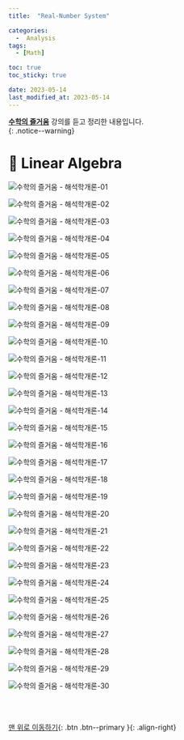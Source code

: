 ```yaml
---
title:  "Real-Number System" 

categories:
  -  Analysis
tags:
  - [Math]

toc: true
toc_sticky: true

date: 2023-05-14
last_modified_at: 2023-05-14
---
```


**[수학의 즐거움](https://www.youtube.com/@enjoyingmath9346/featured)** 강의를 듣고 정리한 내용입니다.<br>
{: .notice--warning}


# 📘 Linear Algebra

![수학의 즐거움 - 해석학개론-01](https://github.com/inhopp/inhopp/assets/96368476/6177943b-1da4-4f15-a283-2f0bcd4c704b)

![수학의 즐거움 - 해석학개론-02](https://github.com/inhopp/inhopp/assets/96368476/9d699c89-1ecd-4804-88ca-342584e7ab30)

![수학의 즐거움 - 해석학개론-03](https://github.com/inhopp/inhopp/assets/96368476/3b33bdb1-536f-45ce-9df6-bd2e6504963b)

![수학의 즐거움 - 해석학개론-04](https://github.com/inhopp/inhopp/assets/96368476/fcf49f3e-51c3-4bae-9fbd-b4a4d1faf304)

![수학의 즐거움 - 해석학개론-05](https://github.com/inhopp/inhopp/assets/96368476/3fe0d3be-13e7-4daf-ab4b-acc6ffb81f48)

![수학의 즐거움 - 해석학개론-06](https://github.com/inhopp/inhopp/assets/96368476/e5546a43-d158-4113-9ab9-dc9d23f90eb6)

![수학의 즐거움 - 해석학개론-07](https://github.com/inhopp/inhopp/assets/96368476/b8945fca-8d57-4625-9af1-6f76ef68dde4)

![수학의 즐거움 - 해석학개론-08](https://github.com/inhopp/inhopp/assets/96368476/6e4684d1-5bb1-4084-8b3f-2f6b096f1e16)

![수학의 즐거움 - 해석학개론-09](https://github.com/inhopp/inhopp/assets/96368476/84e11441-371a-4546-b035-c69c197dbe56)

![수학의 즐거움 - 해석학개론-10](https://github.com/inhopp/inhopp/assets/96368476/823360c3-6871-4780-88d2-e443554825e6)

![수학의 즐거움 - 해석학개론-11](https://github.com/inhopp/inhopp/assets/96368476/c3f97f42-8adf-486a-a7cb-f153f1400238)

![수학의 즐거움 - 해석학개론-12](https://github.com/inhopp/inhopp/assets/96368476/cb8a5660-c6c2-40b3-a28f-1c34e7ad5077)

![수학의 즐거움 - 해석학개론-13](https://github.com/inhopp/inhopp/assets/96368476/4166f2a2-584e-4287-bc95-8c30b57e2e5b)

![수학의 즐거움 - 해석학개론-14](https://github.com/inhopp/inhopp/assets/96368476/1fb19dfc-1fa7-435c-9709-c0a3786da36e)

![수학의 즐거움 - 해석학개론-15](https://github.com/inhopp/inhopp/assets/96368476/f0d7d99f-ab83-4bd8-bd74-e151dd433b25)

![수학의 즐거움 - 해석학개론-16](https://github.com/inhopp/inhopp/assets/96368476/3e62057d-c35f-43da-813f-c1fca27d528d)

![수학의 즐거움 - 해석학개론-17](https://github.com/inhopp/inhopp/assets/96368476/20fea610-08ea-4b46-802b-1331ae1ddce4)

![수학의 즐거움 - 해석학개론-18](https://github.com/inhopp/inhopp/assets/96368476/f9ea7243-2ce6-4873-85aa-a7023b320eaa)

![수학의 즐거움 - 해석학개론-19](https://github.com/inhopp/inhopp/assets/96368476/f7208b86-6799-4e21-846a-91ba7d84dcd5)

![수학의 즐거움 - 해석학개론-20](https://github.com/inhopp/inhopp/assets/96368476/f2939c26-e1cc-4b7a-88a7-dcd3f00482f2)

![수학의 즐거움 - 해석학개론-21](https://github.com/inhopp/inhopp/assets/96368476/38b4962c-93a8-4620-8552-aea9574bc0b5)

![수학의 즐거움 - 해석학개론-22](https://github.com/inhopp/inhopp/assets/96368476/1a135808-fb7d-4147-a11c-b0d53792d4b9)

![수학의 즐거움 - 해석학개론-23](https://github.com/inhopp/inhopp/assets/96368476/b9db25b2-8d0d-40af-828e-f0a8b8090334)

![수학의 즐거움 - 해석학개론-24](https://github.com/inhopp/inhopp/assets/96368476/11976837-bf13-4992-8eab-8dd0f8940904)

![수학의 즐거움 - 해석학개론-25](https://github.com/inhopp/inhopp/assets/96368476/b5d2cce0-a1b8-44c2-8b48-2b5490cfc4f5)

![수학의 즐거움 - 해석학개론-26](https://github.com/inhopp/inhopp/assets/96368476/6592651c-8a23-4847-af89-2aa63d354909)

![수학의 즐거움 - 해석학개론-27](https://github.com/inhopp/inhopp/assets/96368476/4482fff4-3b27-4bd7-a6c7-643784773fa4)

![수학의 즐거움 - 해석학개론-28](https://github.com/inhopp/inhopp/assets/96368476/df05f937-c5a5-4fac-81d8-1b377f248578)

![수학의 즐거움 - 해석학개론-29](https://github.com/inhopp/inhopp/assets/96368476/a585f209-d81f-4b09-a031-f9fb311835fa)

![수학의 즐거움 - 해석학개론-30](https://github.com/inhopp/inhopp/assets/96368476/8ab6682a-6e80-4a90-a05c-9e467adaf729)



<br>
<br>

[맨 위로 이동하기](#){: .btn .btn--primary }{: .align-right}